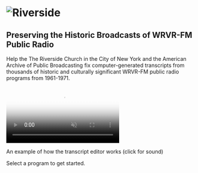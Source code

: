 <div class="banner">

  <div style="height: 1em; min-height: 1em;"></div>

  <div class="container" role="banner">
    <h1><img class="logo-lg" src="/riverside/assets/img/riverside-bar.png" alt="Riverside" title="Riverside Transcript Editor" /></h1>
    <h2>Preserving the Historic Broadcasts of WRVR-FM Public Radio</h2>
  </div>
</div>
<div class="container" role="contentinfo">
  <p>
    Help the The Riverside Church in the City of New York and the American Archive of Public Broadcasting fix computer-generated transcripts from thousands of historic and culturally significant WRVR-FM public radio programs from 1961-1971.
  </p>

  <video src="https://s3.amazonaws.com/transcript-editor/assets/twl_sample.mp4" preload="auto" class="toggle-sound sample-video" autoplay loop muted poster="https://s3.amazonaws.com/transcript-editor/assets/twl_sample.png"></video>
  <p class="caption">An example of how the transcript editor works (click for sound)</p>

  <p>Select a program to get started.</p>
</div>
